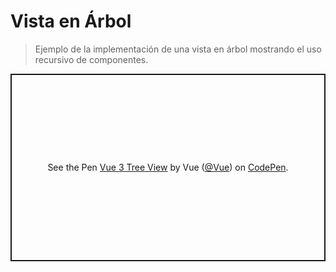 # Vista en Árbol

> Ejemplo de la implementación de una vista en árbol mostrando el uso recursivo de componentes.

<p class="codepen" data-height="300" data-theme-id="39028" data-default-tab="js,result" data-user="Vue" data-slug-hash="WNwQqbN" data-preview="true" data-editable="true" style="height: 300px; box-sizing: border-box; display: flex; align-items: center; justify-content: center; border: 2px solid; margin: 1em 0; padding: 1em;" data-pen-title="Vue 3 Tree View">
  <span>See the Pen <a href="https://codepen.io/team/Vue/pen/WNwQqbN">
  Vue 3 Tree View</a> by Vue (<a href="https://codepen.io/Vue">@Vue</a>)
  on <a href="https://codepen.io">CodePen</a>.</span>
</p>
<script async src="https://static.codepen.io/assets/embed/ei.js"></script>
